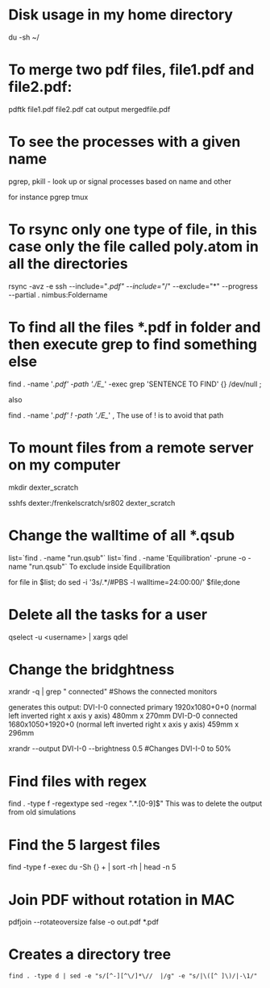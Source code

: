 # Disk usage in my home directory
du -sh ~/  

# To merge two pdf files, file1.pdf and file2.pdf:

pdftk file1.pdf file2.pdf cat output mergedfile.pdf

# To see the processes with a given name

pgrep, pkill - look up or signal processes based on name and other

for instance pgrep tmux


# To rsync only one type of file, in this case only the file called poly.atom in all the directories

rsync -avz -e ssh --include="*.pdf" --include="*/" --exclude="*" --progress --partial . nimbus:Foldername


# To find all the files *.pdf in folder and then execute grep to find something else

find .  -name '*.pdf'  -path './E_*' -exec grep 'SENTENCE TO FIND' {} /dev/null \;

also

find .  -name '*.pdf'  ! -path './E_*'  , The use of ! is to avoid that path

# To mount files from a remote server on my computer

mkdir dexter_scratch

sshfs dexter:/frenkelscratch/sr802 dexter_scratch


# Change the walltime of all *.qsub
list=\`find . -name "run.qsub"\`
list=\`find . -name 'Equilibration' -prune -o  -name "run.qsub"\` To exclude inside Equilibration

for file in $list; do sed -i '3s/.*/#PBS -l walltime=24:00:00/' $file;done 


# Delete all the tasks for a user
qselect -u \<username> | xargs qdel

# Change the bridghtness

xrandr -q | grep " connected" #Shows the connected monitors

generates this output:
DVI-I-0 connected primary 1920x1080+0+0 (normal left inverted right x axis y axis) 480mm x 270mm
DVI-D-0 connected 1680x1050+1920+0 (normal left inverted right x axis y axis) 459mm x 296mm

xrandr --output DVI-I-0 --brightness 0.5 #Changes DVI-I-0 to 50%

# Find files with regex

find . -type f -regextype sed -regex ".*.[0-9]$"   This was to delete the output from old simulations

# Find the 5 largest files

find -type f -exec du -Sh {} + | sort -rh | head -n 5


# Join PDF without rotation in MAC
pdfjoin  --rotateoversize false -o out.pdf *.pdf


# Creates a directory tree

``find . -type d | sed -e "s/[^-][^\/]*\//  |/g" -e "s/|\([^ ]\)/|-\1/"``
